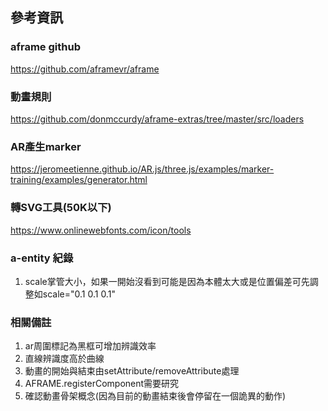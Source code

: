 ## 參考資訊

### aframe github
https://github.com/aframevr/aframe

### 動畫規則
https://github.com/donmccurdy/aframe-extras/tree/master/src/loaders

### AR產生marker
https://jeromeetienne.github.io/AR.js/three.js/examples/marker-training/examples/generator.html

### 轉SVG工具(50K以下)
https://www.onlinewebfonts.com/icon/tools

### a-entity 紀錄
1. scale掌管大小，如果一開始沒看到可能是因為本體太大或是位置偏差可先調整如scale="0.1 0.1 0.1"

### 相關備註
1. ar周圍標記為黑框可增加辨識效率
2. 直線辨識度高於曲線
3. 動畫的開始與結束由setAttribute/removeAttribute處理
4. AFRAME.registerComponent需要研究
5. 確認動畫骨架概念(因為目前的動畫結束後會停留在一個詭異的動作)
